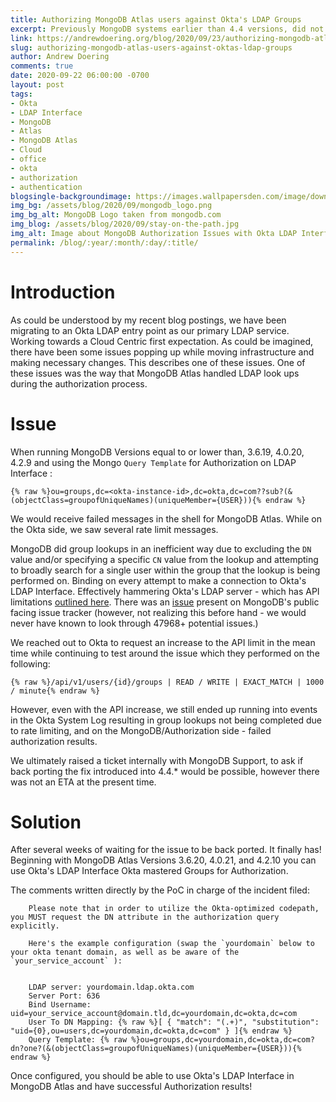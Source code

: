 ```yaml
---
title: Authorizing MongoDB Atlas users against Okta's LDAP Groups
excerpt: Previously MongoDB systems earlier than 4.4 versions, did not properly support doing lookups in Okta's LDAP interface, but recently that has changed. Come find out how!
link: https://andrewdoering.org/blog/2020/09/23/authorizing-mongodb-atlas-users-against-oktas-ldap-groups
slug: authorizing-mongodb-atlas-users-against-oktas-ldap-groups
author: Andrew Doering
comments: true
date: 2020-09-22 06:00:00 -0700
layout: post
tags:
- Okta
- LDAP Interface
- MongoDB
- Atlas
- MongoDB Atlas
- Cloud
- office
- okta
- authorization
- authentication
blogsingle-backgroundimage: https://images.wallpapersden.com/image/download/huawei-4k-stock-abstract_66336_1920x1080.jpg
img_bg: /assets/blog/2020/09/mongodb_logo.png
img_bg_alt: MongoDB Logo taken from mongodb.com
img_blog: /assets/blog/2020/09/stay-on-the-path.jpg
img_alt: Image about MongoDB Authorization Issues with Okta LDAP Interface. Intro image.
permalink: /blog/:year/:month/:day/:title/
---
```



# Introduction

As could be understood by my recent blog postings, we have been migrating to an Okta LDAP entry point as our primary LDAP service. Working towards a Cloud Centric first expectation. As could be imagined, there have been some issues popping up while moving infrastructure and making necessary changes. This describes one of these issues. One of these issues was the way that MongoDB Atlas handled LDAP look ups during the authorization process. 

# Issue

When running MongoDB Versions equal to or lower than, 3.6.19, 4.0.20, 4.2.9 and using the Mongo `Query Template` for Authorization on LDAP Interface :

`{% raw %}ou=groups,dc=<okta-instance-id>,dc=okta,dc=com??sub?(&(objectClass=groupofUniqueNames)(uniqueMember={USER})){% endraw %}`

We would receive failed messages in the shell for MongoDB Atlas. While on the Okta side, we saw several rate limit messages.


MongoDB did group lookups in an inefficient way due to excluding the `DN` value and/or specifying a specific `CN` value from the lookup and attempting to broadly search for a single user within the group that the lookup is being performed on. Binding on every attempt to make a connection to Okta's LDAP Interface. Effectively hammering Okta's LDAP server - which has API limitations [outlined here](https://developer.okta.com/docs/reference/rate-limits/). There was an [issue](https://jira.mongodb.org/browse/SERVER-43233) present on MongoDB's public facing issue tracker (however, not realizing this before hand - we would never have known to look through 47968+ potential issues.)

We reached out to Okta to request an increase to the API limit in the mean time while continuing to test around the issue which they performed on the following:

`{% raw %}/api/v1/users/{id}/groups | READ / WRITE | EXACT_MATCH | 1000 / minute{% endraw %}`

However, even with the API increase, we still ended up running into events in the Okta System Log resulting in group lookups not being completed due to rate limiting, and on the MongoDB/Authorization side - failed authorization results.

We ultimately raised a ticket internally with MongoDB Support, to ask if back porting the fix introduced into 4.4.* would be possible, however there was not an ETA at the present time.

# Solution

After several weeks of waiting for the issue to be back ported. It finally has! Beginning with MongoDB Atlas Versions 3.6.20, 4.0.21, and 4.2.10 you can use Okta's LDAP Interface Okta mastered Groups for Authorization.

The comments written directly by the PoC in charge of the incident filed:


        Please note that in order to utilize the Okta-optimized codepath, you MUST request the DN attribute in the authorization query explicitly.

        Here's the example configuration (swap the `yourdomain` below to your okta tenant domain, as well as be aware of the `your_service_account` ):


        LDAP server: yourdomain.ldap.okta.com
        Server Port: 636
        Bind Username: uid=your_service_account@domain.tld,dc=yourdomain,dc=okta,dc=com
        User To DN Mapping: {% raw %}[ { "match": "(.+)", "substitution": "uid={0},ou=users,dc=yourdomain,dc=okta,dc=com" } ]{% endraw %}
        Query Template: {% raw %}ou=groups,dc=yourdomain,dc=okta,dc=com?dn?one?(&(objectClass=groupofUniqueNames)(uniqueMember={USER})){% endraw %}


Once configured, you should be able to use Okta's LDAP Interface in MongoDB Atlas and have successful Authorization results!
